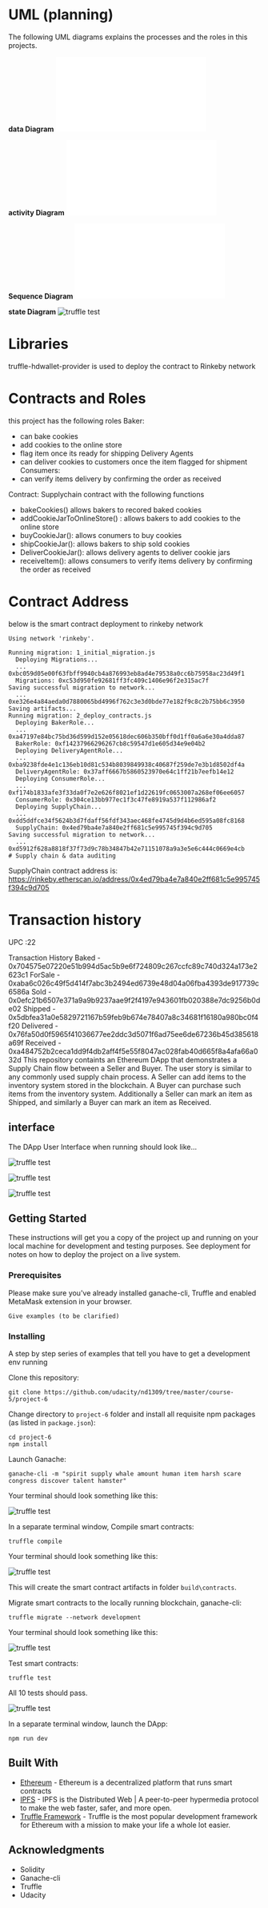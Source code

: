 #  UML (planning)

The following UML diagrams explains  the processes and the roles in this projects.


**data Diagram**
![truffle test](images/1.pdf)

**activity Diagram**
![truffle test](images/2.pdf)

**Sequence Diagram**
![truffle test](images/3.pdf)

**state Diagram**
![truffle test](images/state_diagram.png)

# Libraries
truffle-hdwallet-provider is used to deploy the contract to Rinkeby network
# Contracts and Roles
this project has the following roles
Baker:
- can bake cookies
- add cookies to the online store
- flag item once its ready for shipping
Delivery Agents
- can deliver cookies to customers once the item flagged for shipment
Consumers:
- can verify items delivery by confirming the order as received 

Contract:
Supplychain contract with the following functions
- bakeCookies() allows bakers to recored baked cookies
- addCookieJarToOnlineStore() : allows bakers to add cookies to the online store
- buyCookieJar(): allows conumers to buy cookies
- shipCookieJar(): allows bakers to ship sold cookies
- DeliverCookieJar(): allows delivery agents to deliver cookie jars
- receiveItem(): allows consumers to verify items delivery by confirming the order as received

# Contract Address
below is the smart contract deployment to rinkeby network
```
Using network 'rinkeby'.

Running migration: 1_initial_migration.js
  Deploying Migrations...
  ... 0xbc059d05e00f63fbff9940cb4a876993eb8ad4e79538a0cc6b75958ac23d49f1
  Migrations: 0xc53d950fe92681ff3fc409c1406e96f2e315ac7f
Saving successful migration to network...
  ... 0xe326e4a84aeda0d7880065bd4996f762c3e3d0bde77e182f9c8c2b75bb6c3950
Saving artifacts...
Running migration: 2_deploy_contracts.js
  Deploying BakerRole...
  ... 0xa47197e84bc75bd36d599d152e05618dec606b350bff0d1ff0a6a6e30a4dda87
  BakerRole: 0xf14237966296267cb8c59547d1e605d34e9e04b2
  Deploying DeliveryAgentRole...
  ... 0xba9238fde4e1c136eb10d81c534b8039849938c40687f259de7e3b1d8502df4a
  DeliveryAgentRole: 0x37aff6667b5860523970e64c1ff21b7eefb14e12
  Deploying ConsumerRole...
  ... 0xf174b1833afe3f33da0f7e2e626f8021ef1d22619fc0653007a268ef06ee6057
  ConsumerRole: 0x304ce13bb977ec1f3c47fe8919a537f112986af2
  Deploying SupplyChain...
  ... 0xdd5ddfce34f5624b3d7fdaff56fdf343aec468fe4745d9d4b6ed595a08fc8168
  SupplyChain: 0x4ed79ba4e7a840e2ff681c5e995745f394c9d705
Saving successful migration to network...
  ... 0xd5912f628a8818f37f73d9c78b34847b42e71151078a9a3e5e6c444c0669e4cb
# Supply chain & data auditing
```
SupplyChain contract address is:  https://rinkeby.etherscan.io/address/0x4ed79ba4e7a840e2ff681c5e995745f394c9d705



# Transaction history
UPC :22


Transaction History
Baked - 0x704575e07220e51b994d5ac5b9e6f724809c267ccfc89c740d324a173e2623c1
ForSale - 0xaba6c026c49f5d414f7abc3b2494ed6739e48d04a06fba4393de917739c6586a
Sold - 0x0efc21b6507e371a9a9b9237aae9f2f4197e943601fb020388e7dc9256b0de02
Shipped - 0x5dbfea31a0e5829721167b59feb9b674e78407a8c34681f16180a980bc0f4f20
Delivered - 0x76fa50d0f5965f41036677ee2ddc3d5071f6ad75ee6de67236b45d385618a69f
Received - 0xa484752b2ceca1dd9f4db2aff4f5e55f8047ac028fab40d665f8a4afa66a032d
This repository containts an Ethereum DApp that demonstrates a Supply Chain flow between a Seller and Buyer. The user story is similar to any commonly used supply chain process. A Seller can add items to the inventory system stored in the blockchain. A Buyer can purchase such items from the inventory system. Additionally a Seller can mark an item as Shipped, and similarly a Buyer can mark an item as Received.



## interface
The DApp User Interface when running should look like...

![truffle test](images/i1.png)

![truffle test](images/i2.png)

![truffle test](images/i3.png)

 

## Getting Started

These instructions will get you a copy of the project up and running on your local machine for development and testing purposes. See deployment for notes on how to deploy the project on a live system.

### Prerequisites

Please make sure you've already installed ganache-cli, Truffle and enabled MetaMask extension in your browser.

```
Give examples (to be clarified)
```

### Installing

A step by step series of examples that tell you have to get a development env running

Clone this repository:

```
git clone https://github.com/udacity/nd1309/tree/master/course-5/project-6
```

Change directory to ```project-6``` folder and install all requisite npm packages (as listed in ```package.json```):

```
cd project-6
npm install
```

Launch Ganache:

```
ganache-cli -m "spirit supply whale amount human item harsh scare congress discover talent hamster"
```

Your terminal should look something like this:

![truffle test](images/ganache-cli.png)

In a separate terminal window, Compile smart contracts:

```
truffle compile
```

Your terminal should look something like this:

![truffle test](images/truffle_compile.png)

This will create the smart contract artifacts in folder ```build\contracts```.

Migrate smart contracts to the locally running blockchain, ganache-cli:

```
truffle migrate --network development
```

Your terminal should look something like this:

![truffle test](images/truffle_migrate.png)

Test smart contracts:

```
truffle test
```

All 10 tests should pass.

![truffle test](images/truffle_test.png)

In a separate terminal window, launch the DApp:

```
npm run dev
```

## Built With

* [Ethereum](https://www.ethereum.org/) - Ethereum is a decentralized platform that runs smart contracts
* [IPFS](https://ipfs.io/) - IPFS is the Distributed Web | A peer-to-peer hypermedia protocol
to make the web faster, safer, and more open.
* [Truffle Framework](http://truffleframework.com/) - Truffle is the most popular development framework for Ethereum with a mission to make your life a whole lot easier.


 
## Acknowledgments

* Solidity
* Ganache-cli
* Truffle
* Udacity
